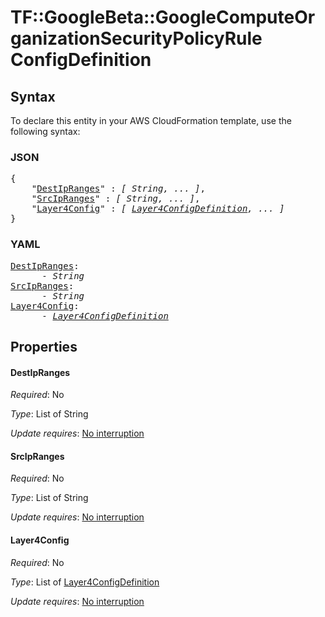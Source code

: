 # TF::GoogleBeta::GoogleComputeOrganizationSecurityPolicyRule ConfigDefinition

## Syntax

To declare this entity in your AWS CloudFormation template, use the following syntax:

### JSON

<pre>
{
    "<a href="#destipranges" title="DestIpRanges">DestIpRanges</a>" : <i>[ String, ... ]</i>,
    "<a href="#srcipranges" title="SrcIpRanges">SrcIpRanges</a>" : <i>[ String, ... ]</i>,
    "<a href="#layer4config" title="Layer4Config">Layer4Config</a>" : <i>[ <a href="layer4configdefinition.md">Layer4ConfigDefinition</a>, ... ]</i>
}
</pre>

### YAML

<pre>
<a href="#destipranges" title="DestIpRanges">DestIpRanges</a>: <i>
      - String</i>
<a href="#srcipranges" title="SrcIpRanges">SrcIpRanges</a>: <i>
      - String</i>
<a href="#layer4config" title="Layer4Config">Layer4Config</a>: <i>
      - <a href="layer4configdefinition.md">Layer4ConfigDefinition</a></i>
</pre>

## Properties

#### DestIpRanges

_Required_: No

_Type_: List of String

_Update requires_: [No interruption](https://docs.aws.amazon.com/AWSCloudFormation/latest/UserGuide/using-cfn-updating-stacks-update-behaviors.html#update-no-interrupt)

#### SrcIpRanges

_Required_: No

_Type_: List of String

_Update requires_: [No interruption](https://docs.aws.amazon.com/AWSCloudFormation/latest/UserGuide/using-cfn-updating-stacks-update-behaviors.html#update-no-interrupt)

#### Layer4Config

_Required_: No

_Type_: List of <a href="layer4configdefinition.md">Layer4ConfigDefinition</a>

_Update requires_: [No interruption](https://docs.aws.amazon.com/AWSCloudFormation/latest/UserGuide/using-cfn-updating-stacks-update-behaviors.html#update-no-interrupt)


